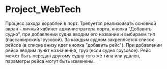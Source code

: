 # Project_WebTech

Процесс захода кораблей в порт.
Требуется реализоавать основной экран - личный кабинет администратора порта, кнопка "Добавить судно", при добавлении судна вводим его название и выбираем тип (пассажирский/грузовой). 
За каждым судном закрепляется список рейсов (в списке внизу идет кнопка "добавить рейс"). При добавлении рейса вводим пункт назначения, груз (если судно грузовое).
Рейс может быть передан другому судну того же типа или удален, параметры рейса могут быть изменены.
